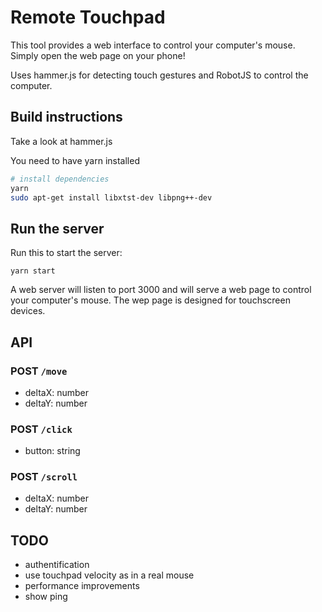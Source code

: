 # Remote Touchpad

This tool provides a web interface to control your computer's mouse. Simply open the web page on your phone!

Uses hammer.js for detecting touch gestures and RobotJS to control the computer.

## Build instructions

Take a look at hammer.js

You need to have yarn installed

``` sh
# install dependencies
yarn
sudo apt-get install libxtst-dev libpng++-dev
```

## Run the server

Run this to start the server:

```
yarn start
```

A web server will listen to port 3000 and will serve a web page to control your computer's mouse. The wep page is designed for touchscreen devices.

## API

### POST `/move`

- deltaX: number
- deltaY: number

### POST `/click`

- button: string

### POST `/scroll`

- deltaX: number
- deltaY: number

## TODO

- authentification
- use touchpad velocity as in a real mouse
- performance improvements
- show ping

